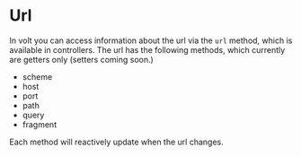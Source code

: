 # Url

In volt you can access information about the url via the ```url``` method, which is available in controllers.  The url has the following methods, which currently are getters only (setters coming soon.)

- scheme
- host
- port
- path
- query
- fragment

Each method will reactively update when the url changes.
